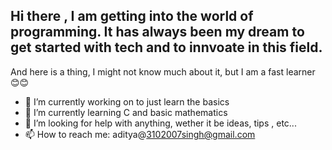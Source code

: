## Hi there , I am getting into the world of programming. It has always been my dream to get started with tech and to innvoate in this field.  
And here is a thing, I might not know much about it, but I am a fast learner 😊😊



- 🔭 I’m currently working on to just learn the basics 
- 🌱 I’m currently learning C and basic mathematics
- 🤔 I’m looking for help with anything, wether it be ideas, tips , etc...
- 📫 How to reach me: aditya@3102007singh@gmail.com
